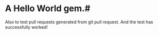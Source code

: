 # A Hello World gem.#
Also to test pull requests generated from git pull request.
And the test has successfully worked!

